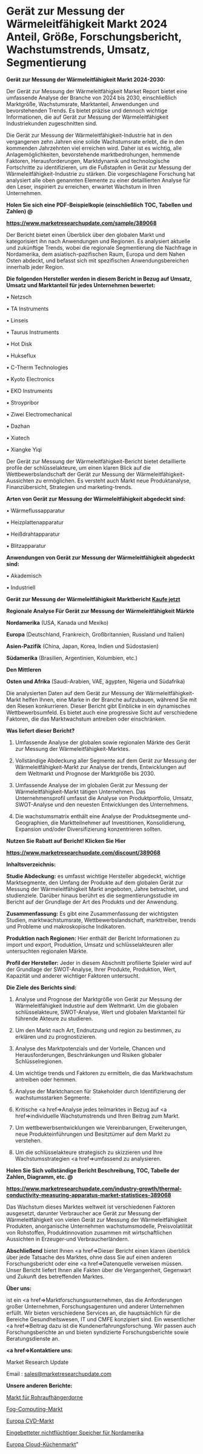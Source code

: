 # Gerät zur Messung der Wärmeleitfähigkeit Markt 2024 Anteil, Größe, Forschungsbericht, Wachstumstrends, Umsatz, Segmentierung

<strong>Gerät zur Messung der Wärmeleitfähigkeit Markt 2024-2030:</strong>

Der Gerät zur Messung der Wärmeleitfähigkeit Market Report bietet eine umfassende Analyse der Branche von 2024 bis 2030, einschließlich Marktgröße, Wachstumsrate, Marktanteil, Anwendungen und bevorstehenden Trends. Es bietet präzise und dennoch wichtige Informationen, die auf Gerät zur Messung der Wärmeleitfähigkeit Industriekunden zugeschnitten sind.

Die Gerät zur Messung der Wärmeleitfähigkeit-Industrie hat in den vergangenen zehn Jahren eine solide Wachstumsrate erlebt, die in den kommenden Jahrzehnten viel erreichen wird. Daher ist es wichtig, alle Anlagemöglichkeiten, bevorstehende marktbedrohungen, hemmende Faktoren, Herausforderungen, Marktdynamik und technologische Fortschritte zu identifizieren, um die Fußstapfen in Gerät zur Messung der Wärmeleitfähigkeit-Industrie zu stärken. Die vorgeschlagene Forschung hat analysiert alle oben genannten Elemente zu einer detaillierten Analyse für den Leser, inspiriert zu erreichen, erwartet Wachstum in Ihren Unternehmen.



<strong>Holen Sie sich eine PDF-Beispielkopie (einschließlich TOC, Tabellen und Zahlen) @
</strong>

<strong><a href=https://www.marketresearchupdate.com/sample/389068>

<strong>https://www.marketresearchupdate.com/sample/389068</u></font></a></strong></strong>

Der Bericht bietet einen Überblick über den globalen Markt und kategorisiert ihn nach Anwendungen und Regionen. Es analysiert aktuelle und zukünftige Trends, wobei die regionale Segmentierung die Nachfrage in Nordamerika, dem asiatisch-pazifischen Raum, Europa und dem Nahen Osten abdeckt, und befasst sich mit spezifischen Anwendungsbereichen innerhalb jeder Region.



<strong>Die folgenden Hersteller werden in diesem Bericht in Bezug auf Umsatz, Umsatz und Marktanteil für jedes Unternehmen bewertet:</strong>

• Netzsch

• TA Instruments

• Linseis

• Taurus Instruments

• Hot Disk

• Hukseflux

• C-Therm Technologies

• Kyoto Electronics

• EKO Instruments

• Stroypribor

• Ziwei Electromechanical

• Dazhan

• Xiatech

• Xiangke Yiqi

Der Gerät zur Messung der Wärmeleitfähigkeit-Bericht bietet detaillierte profile der schlüsselakteure, um einen klaren Blick auf die Wettbewerbslandschaft der Gerät zur Messung der Wärmeleitfähigkeit-Aussichten zu ermöglichen. Es versteht auch Markt neue Produktanalyse, Finanzübersicht, Strategien und marketing-trends.



<strong>Arten von Gerät zur Messung der Wärmeleitfähigkeit abgedeckt sind:</strong>

• Wärmeflussapparatur

• Heizplattenapparatur

• Heißdrahtapparatur

• Blitzapparatur



<strong>Anwendungen von Gerät zur Messung der Wärmeleitfähigkeit abgedeckt sind:</strong>

• Akademisch

• Industriell



<strong>Gerät zur Messung der Wärmeleitfähigkeit Marktbericht <a href=https://www.marketresearchupdate.com/buynow/389068>Kaufe jetzt</a></strong>



<strong>Regionale Analyse Für Gerät zur Messung der Wärmeleitfähigkeit Märkte</strong>



<strong>Nordamerika</strong> (USA, Kanada und Mexiko)



<strong>Europa</strong> (Deutschland, Frankreich, Großbritannien, Russland und Italien)



<strong>Asien-Pazifik</strong> (China, Japan, Korea, Indien und Südostasien)



<strong>Südamerika</strong> (Brasilien, Argentinien, Kolumbien, etc.)



<strong>Den Mittleren</strong> 

<strong>Osten und Afrika</strong> (Saudi-Arabien, VAE, ägypten, Nigeria und Südafrika)

Die analysierten Daten auf dem Gerät zur Messung der Wärmeleitfähigkeit-Markt helfen Ihnen, eine Marke in der Branche aufzubauen, während Sie mit den Riesen konkurrieren. Dieser Bericht gibt Einblicke in ein dynamisches Wettbewerbsumfeld. Es bietet auch eine progressive Sicht auf verschiedene Faktoren, die das Marktwachstum antreiben oder einschränken.



<strong>Was liefert dieser Bericht?</strong>

1. Umfassende Analyse der globalen sowie regionalen Märkte des Gerät zur Messung der Wärmeleitfähigkeit-Marktes.

2. Vollständige Abdeckung aller Segmente auf dem Gerät zur Messung der Wärmeleitfähigkeit-Markt zur Analyse der trends, Entwicklungen auf dem Weltmarkt und Prognose der Marktgröße bis 2030.

3. Umfassende Analyse der im globalen Gerät zur Messung der Wärmeleitfähigkeit-Markt tätigen Unternehmen. Das Unternehmensprofil umfasst die Analyse von Produktportfolio, Umsatz, SWOT-Analyse und den neuesten Entwicklungen des Unternehmens.

4. Die wachstumsmatrix enthält eine Analyse der Produktsegmente und-Geographien, die Marktteilnehmer auf Investitionen, Konsolidierung, Expansion und/oder Diversifizierung konzentrieren sollten.



<strong>Nutzen Sie Rabatt auf Bericht! Klicken Sie Hier
</strong>

<strong><a href=https://www.marketresearchupdate.com/discount/389068>https://www.marketresearchupdate.com/discount/389068</b></u></font></strong></a>



<strong>Inhaltsverzeichnis:</strong>



<strong>Studie Abdeckung:</strong> es umfasst wichtige Hersteller abgedeckt, wichtige Marktsegmente, den Umfang der Produkte auf dem globalen Gerät zur Messung der Wärmeleitfähigkeit Markt angeboten, Jahre betrachtet, und studienziele. Darüber hinaus berührt es die segmentierungsstudie im Bericht auf der Grundlage der Art des Produkts und der Anwendung.



<strong>Zusammenfassung:</strong> Es gibt eine Zusammenfassung der wichtigsten Studien, marktwachstumsrate, Wettbewerbslandschaft, markttreiber, trends und Probleme und makroskopische Indikatoren.



<strong>Produktion nach Regionen:</strong> Hier enthält der Bericht Informationen zu import und export, Produktion, Umsatz und schlüsselakteuren aller untersuchten regionalen Märkte.



<strong>Profil der Hersteller:</strong> Jeder in diesem Abschnitt profilierte Spieler wird auf der Grundlage der SWOT-Analyse, Ihrer Produkte, Produktion, Wert, Kapazität und anderer wichtiger Faktoren untersucht.



<strong>Die Ziele des Berichts sind:</strong>

1) Analyse und Prognose der Marktgröße von Gerät zur Messung der Wärmeleitfähigkeit Industrie auf dem Weltmarkt.
Um die globalen schlüsselakteure, SWOT-Analyse, Wert und globalen Marktanteil für führende Akteure zu studieren.

2) Um den Markt nach Art, Endnutzung und region zu bestimmen, zu erklären und zu prognostizieren.

3) Analyse des Marktpotenzials und der Vorteile, Chancen und Herausforderungen, Beschränkungen und Risiken globaler Schlüsselregionen.

4) Um wichtige trends und Faktoren zu ermitteln, die das Marktwachstum antreiben oder hemmen.

5) Analyse der Marktchancen für Stakeholder durch Identifizierung der wachstumsstarken Segmente.

6) Kritische <a href=>Analyse</a> jedes teilmarktes in Bezug auf <a href=>individuelle</a> Wachstumstrends und Ihren Beitrag zum Markt.

7) Um wettbewerbsentwicklungen wie Vereinbarungen, Erweiterungen, neue Produkteinführungen und Besitztümer auf dem Markt zu verstehen.

8) Um die schlüsselakteure strategisch zu skizzieren und Ihre Wachstumsstrategien <a href=>umfassend</a> zu analysieren.



<strong>Holen Sie Sich vollständige Bericht Beschreibung, TOC, Tabelle der Zahlen, Diagramm, etc. @ </strong>

<strong><a href=https://www.marketresearchupdate.com/industry-growth/thermal-conductivity-measuring-apparatus-market-statistices-389068>https://www.marketresearchupdate.com/industry-growth/thermal-conductivity-measuring-apparatus-market-statistices-389068</a></font></strong>

Das Wachstum dieses Marktes weltweit ist verschiedenen Faktoren ausgesetzt, darunter Verbraucher ace Gerät zur Messung der Wärmeleitfähigkeit von vielen Gerät zur Messung der Wärmeleitfähigkeit Produkten, anorganische Unternehmen wachstumsmodelle, Preisvolatilität von Rohstoffen, Produktinnovation zusammen mit wirtschaftlichen Aussichten in Erzeuger-und Verbraucherländern.



<strong>Abschließend</strong> bietet Ihnen <a href=>Dieser</a> Bericht einen klaren überblick über jede Tatsache des Marktes, ohne dass Sie auf einen anderen Forschungsbericht oder eine <a href=>Datenquelle</a> verweisen müssen. Unser Bericht liefert Ihnen alle Fakten über die Vergangenheit, Gegenwart und Zukunft des betreffenden Marktes.



<strong>Über uns:</strong>

 ist ein <a href=>Marktfors</a>chungsunternehmen, das die Anforderungen großer Unternehmen, Forschungsagenturen und anderer Unternehmen erfüllt. Wir bieten verschiedene Services an, die hauptsächlich für die Bereiche Gesundheitswesen, IT und CMFE konzipiert sind. Ein wesentlicher <a href=>Beitrag</a> dazu ist die Kundenerfahrungsforschung. Wir passen auch Forschungsberichte an und bieten syndizierte Forschungsberichte sowie Beratungsdienste an.



<strong><a href=>Kontaktiere uns:</a></strong>

Market Research Update

Email : sales@marketresearchupdate.com



<strong>Unsere anderen Berichte:</strong>

<a href=https://www.linkedin.com/pulse/tubing-hanger-mandrel-market-2023-challenges-business>Markt für Rohraufhängerdorne</a>

<a href=https://www.linkedin.com/pulse/fog-computing-market-research-report-reveals-explosive>Fog-Computing-Markt</a>

<a href=https://www.linkedin.com/pulse/europe-cvd-market-size-exclusive-report-latest-trends>Europa CVD-Markt</a>

<a href=https://www.linkedin.com/pulse/north-america-embedded-non-volatile-memory>Eingebetteter nichtflüchtiger Speicher für Nordamerika</a>

<a href=https://www.linkedin.com/pulse/europe-cloud-kitchen-market-size-production-growth>Europa Cloud-Küchenmarkt</a>"

